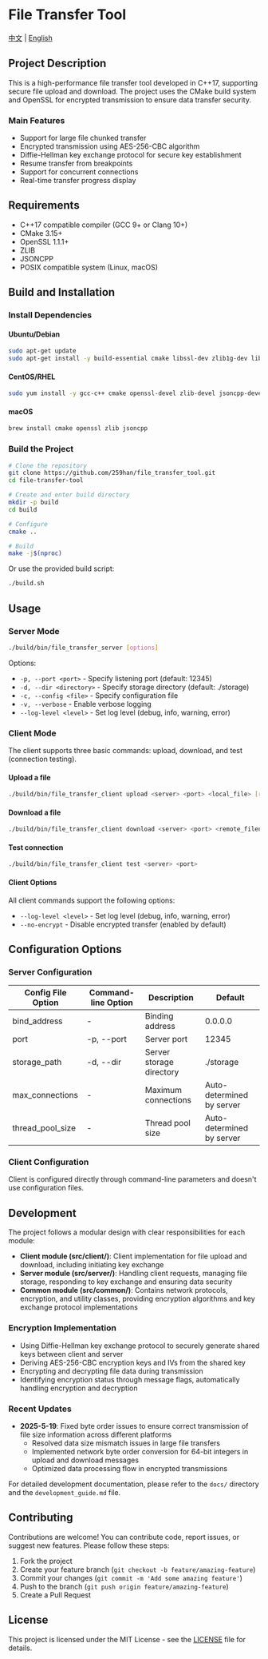# File Transfer Tool

[中文](README.md) | [English](README_EN.md)

## Project Description

This is a high-performance file transfer tool developed in C++17, supporting secure file upload and download. The project uses the CMake build system and OpenSSL for encrypted transmission to ensure data transfer security.

### Main Features

- Support for large file chunked transfer
- Encrypted transmission using AES-256-CBC algorithm
- Diffie-Hellman key exchange protocol for secure key establishment
- Resume transfer from breakpoints
- Support for concurrent connections
- Real-time transfer progress display

## Requirements

- C++17 compatible compiler (GCC 9+ or Clang 10+)
- CMake 3.15+
- OpenSSL 1.1.1+
- ZLIB
- JSONCPP
- POSIX compatible system (Linux, macOS)

## Build and Installation

### Install Dependencies

#### Ubuntu/Debian

```bash
sudo apt-get update
sudo apt-get install -y build-essential cmake libssl-dev zlib1g-dev libjsoncpp-dev
```

#### CentOS/RHEL

```bash
sudo yum install -y gcc-c++ cmake openssl-devel zlib-devel jsoncpp-devel
```

#### macOS

```bash
brew install cmake openssl zlib jsoncpp
```

### Build the Project

```bash
# Clone the repository
git clone https://github.com/259han/file_transfer_tool.git
cd file-transfer-tool

# Create and enter build directory
mkdir -p build
cd build

# Configure
cmake ..

# Build
make -j$(nproc)
```

Or use the provided build script:

```bash
./build.sh
```

## Usage

### Server Mode

```bash
./build/bin/file_transfer_server [options]
```

Options:
- `-p, --port <port>` - Specify listening port (default: 12345)
- `-d, --dir <directory>` - Specify storage directory (default: ./storage)
- `-c, --config <file>` - Specify configuration file
- `-v, --verbose` - Enable verbose logging
- `--log-level <level>` - Set log level (debug, info, warning, error)

### Client Mode

The client supports three basic commands: upload, download, and test (connection testing).

#### Upload a file

```bash
./build/bin/file_transfer_client upload <server> <port> <local_file> [remote_filename]
```

#### Download a file

```bash
./build/bin/file_transfer_client download <server> <port> <remote_filename> [local_file]
```

#### Test connection

```bash
./build/bin/file_transfer_client test <server> <port>
```

#### Client Options

All client commands support the following options:
- `--log-level <level>` - Set log level (debug, info, warning, error)
- `--no-encrypt` - Disable encrypted transfer (enabled by default)

## Configuration Options

### Server Configuration

| Config File Option | Command-line Option | Description | Default |
|-------------|-----------------|---------------|------------|
| bind_address | - | Binding address | 0.0.0.0 |
| port | -p, --port | Server port | 12345 |
| storage_path | -d, --dir | Server storage directory | ./storage |
| max_connections | - | Maximum connections | Auto-determined by server |
| thread_pool_size | - | Thread pool size | Auto-determined by server |

### Client Configuration

Client is configured directly through command-line parameters and doesn't use configuration files.

## Development

The project follows a modular design with clear responsibilities for each module:

- **Client module (src/client/)**: Client implementation for file upload and download, including initiating key exchange
- **Server module (src/server/)**: Handling client requests, managing file storage, responding to key exchange and ensuring data security
- **Common module (src/common/)**: Contains network protocols, encryption, and utility classes, providing encryption algorithms and key exchange protocol implementations

### Encryption Implementation

- Using Diffie-Hellman key exchange protocol to securely generate shared keys between client and server
- Deriving AES-256-CBC encryption keys and IVs from the shared key
- Encrypting and decrypting file data during transmission
- Identifying encryption status through message flags, automatically handling encryption and decryption

### Recent Updates

- **2025-5-19**: Fixed byte order issues to ensure correct transmission of file size information across different platforms
  - Resolved data size mismatch issues in large file transfers
  - Implemented network byte order conversion for 64-bit integers in upload and download messages
  - Optimized data processing flow in encrypted transmissions

For detailed development documentation, please refer to the `docs/` directory and the `development_guide.md` file.

## Contributing

Contributions are welcome! You can contribute code, report issues, or suggest new features. Please follow these steps:

1. Fork the project
2. Create your feature branch (`git checkout -b feature/amazing-feature`)
3. Commit your changes (`git commit -m 'Add some amazing feature'`)
4. Push to the branch (`git push origin feature/amazing-feature`)
5. Create a Pull Request

## License

This project is licensed under the MIT License - see the [LICENSE](LICENSE) file for details. 